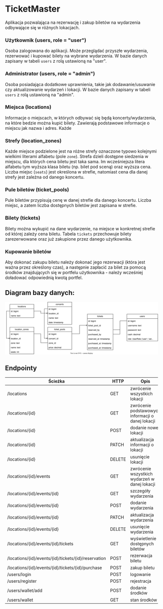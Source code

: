 # TicketMaster

Aplikacja pozwalająca na rezerwację i zakup biletów na wydarzenia odbywające się w różnych lokacjach.

### Użytkownik (users, role = "user")

Osoba zalogowana do aplikacji. Może przeglądać przyszłe wydarzenia, rezerwować i kupować bilety na wybrane wydarzenia. W bazie danych zapisany w tabeli `users` z rolą ustawioną na "user".

### Administrator (users, role = "admin")

Osoba posiadająca dodatkowe uprawnienia, takie jak dodawanie/usuwanie czy aktualizowanie wydarzeń i lokacji. W bazie danych zapisany w tabeli `users` z rolą ustawioną na "admin".

### Miejsca (locations)

Informacje o miejscach, w których odbywać się będą koncerty/wydarzenia, na które bedzie można kupić bilety. Zawierają podstawowe informacje o miejscu jak nazwa i adres.
Każde
### Strefy (location_zones)

Każde miejsce podzielone jest na różne strefy oznaczone typowo kolejnymi wielkimi literami alfabetu (pole `zone`). Strefa dzieli dostępne siedzenia w miejscu, dla których cena biletu jest taka sama. Im wcześniejsza litera alfabetu tym wyższa klasa biletu (np. bilet pod sceną) oraz wyższa cena. Liczba miejsc (`seats`) jest określona w strefie, natomiast cena dla danej strefy jest zależna od danego koncertu.

### Pule biletów (ticket_pools)

Pule biletów przypisują cenę w danej strefie dla danego koncertu. Liczba miejsc, a zatem liczba dostępnych biletów jest zapisana w strefie.

### Bilety (tickets)

Bilety można wykupić na dane wydarzenie, na miejsce w konkretnej strefie od której zależy cena biletu. Tabela `tickets` przechowuje bilety zarezerwowane oraz już zakupione przez danego użytkownika.

### Kupowanie biletów

Aby dokonać zakupu biletu należy dokonać jego rezerwacji (która jest ważna przez określony czas), a następnie
zapłacić za bilet za pomocą środków znajdujących się w portfelu użytkownika - należy wcześniej doładować
odpowiednią kwotą portfel.

## Diagram bazy danych:
![](./docs/db-diagram.drawio.svg)

## Endpointy

| Ścieżka                                              | HTTP   | Opis                                              |
|------------------------------------------------------|--------|---------------------------------------------------|
| /locations                                           | GET    | zwrócenie wszystkich lokacji                      |
| /locations/{id}                                      | GET    | zwrócenie podstawowych informacji o danej lokacji |
| /locations/{id}                                      | POST   | dodanie nowej lokacji                             |
| /locations/{id}                                      | PATCH  | aktualizacja informacji o lokacji                 |
| /locations/{id}                                      | DELETE | usunięcie lokacji                                 |
| /locations/{id}/events                               | GET    | zwrócenie wszystkich wydarzeń w danej lokacji     |
| /locations/{id}/events/{id}                          | GET    | szczegóły wydarzenia                              |
| /locations/{id}/events/{id}                          | POST   | dodanie wydarzenia                                |
| /locations/{id}/events/{id}                          | PATCH  | aktualizacja wydarzenia                           |
| /locations/{id}/events/{id}                          | DELETE | usunięcie wydarzenia                              |
| /locations/{id}/events/{id}/tickets                  | GET    | wyświetlenie dostępnych biletów                   |
| /locations/{id}/events/{id}/tickets/{id}/reservation | POST   | rezerwacja biletu                                 |
| /locations/{id}/events/{id}/tickets/{id}/purchase    | POST   | zakup biletu                                      |
| /users/login                                         | POST   | logowanie                                         |
| /users/register                                      | POST   | rejestracja                                       |
| /users/wallet/add                                    | POST   | dodanie środków                                   |
| /users/wallet                                        | GET    | stan środków                                      |
